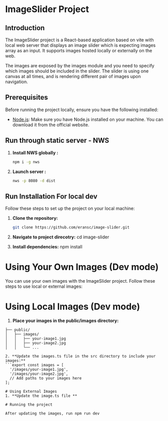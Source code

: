 # ImageSlider Project

## Introduction

The ImageSlider project is a React-based application based on vite with local web server that displays an image slider which is expecting images array as an input. 
It supports images hosted locally or externally on the web.

The images are exposed by the images module and you need to specify which images should be included in the slider. 
The slider is using one canvas at all times, and is rendering different pair of images upon navigation.

## Prerequisites

Before running the project locally, ensure you have the following installed:

- [Node.js](https://nodejs.org/): Make sure you have Node.js installed on your machine. You can download it from the official website.

## Run through static server - NWS

1. **Install NWS globally :**
   ```sh
   npm i -g nws

1. **Launch server :**
   ```sh
   nws -p 8080 -d dist 

## Run Installation For local dev

Follow these steps to set up the project on your local machine:

1. **Clone the repository:**

   ```sh
   git clone https://github.com/eransc/image-slider.git

2. **Navigate to project direcotry:**
   cd image-slider

3. **Install dependencies:**
   npm install

# Using Your Own Images (Dev mode)

You can use your own images with the ImageSlider project. Follow these steps to use local or external images:

# Using Local Images (Dev mode)

1. **Place your images in the public/images directory:**
```project-root/
├── public/
│   ├── images/
│   │   ├── your-image1.jpg
│   │   ├── your-image2.jpg
│   │   └── ...

2. **Update the images.ts file in the src directory to include your images:**
```export const images = [
  '/images/your-image1.jpg',
  '/images/your-image2.jpg',
  // Add paths to your images here
];

# Using External Images
1. **Update the image.ts file **

# Running the project

After updating the images, run npm run dev